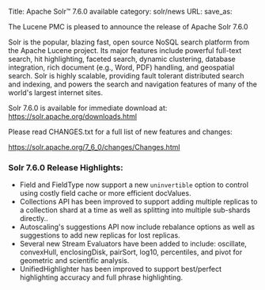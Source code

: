 Title: Apache Solr™ 7.6.0 available
category: solr/news
URL: 
save_as: 

The Lucene PMC is pleased to announce the release of Apache Solr 7.6.0

Solr is the popular, blazing fast, open source NoSQL search platform from the
Apache Lucene project. Its major features include powerful full-text search,
hit highlighting, faceted search, dynamic clustering, database integration, rich document
(e.g., Word, PDF) handling, and geospatial search. Solr is highly scalable, providing fault
tolerant distributed search and indexing, and powers the search and navigation features of
many of the world's largest internet sites.

Solr 7.6.0 is available for immediate download at:
  <https://solr.apache.org/downloads.html>

Please read CHANGES.txt for a full list of new features and changes:

  <https://solr.apache.org/7_6_0/changes/Changes.html>

### Solr 7.6.0 Release Highlights:

  * Field and FieldType now support a new `uninvertible` option to control using costly field cache or more efficient docValues.
  * Collections API has been improved to support adding multiple replicas to a collection shard at a time as well as splitting into multiple sub-shards directly..
  * Autoscaling's suggestions API now include rebalance options as well as suggestions to add new replicas for lost replicas.
  * Several new Stream Evaluators have been added to include: oscillate, convexHull, enclosingDisk, pairSort, log10, percentiles, and pivot for geometric and scientific analysis.
  * UnifiedHighlighter has been improved to support best/perfect highlighting accuracy and full phrase highlighting.

